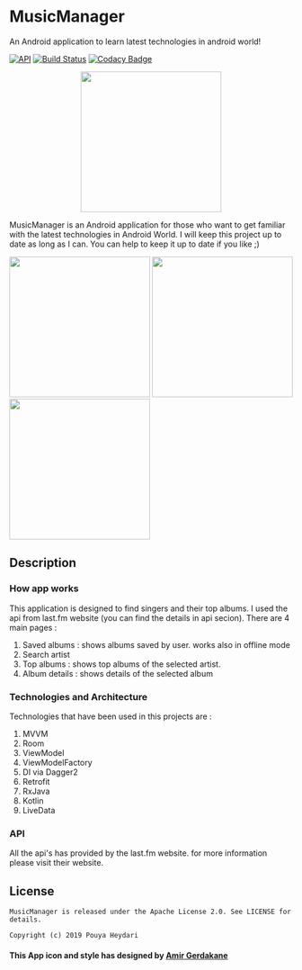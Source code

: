 # MusicManager
An Android application to learn latest technologies in android world!


[![API](https://img.shields.io/badge/API-21%2B-brightgreen.svg?style=flat)](https://android-arsenal.com/api?level=21)
[![Build Status](https://travis-ci.org/SirLordPouya/MusicManager.svg?branch=master)](https://travis-ci.org/SirLordPouya/MusicManager)
[![Codacy Badge](https://api.codacy.com/project/badge/Grade/67a4e8c3a6c240eea8bab676e83c1dbc)](https://www.codacy.com/app/SirLordPouya/MusicManager?utm_source=github.com&amp;utm_medium=referral&amp;utm_content=SirLordPouya/MusicManager&amp;utm_campaign=Badge_Grade)

<p align="center">
<img src="https://raw.githubusercontent.com/SirLordPouya/MusicManager/master/shots/appicon.png" width="250">
</p>

MusicManager is an Android application for those who want to get familiar with the latest technologies in Android World.
I will keep this project up to date as long as I can.
You can help to keep it up to date if you like ;)


<img src="https://raw.githubusercontent.com/SirLordPouya/MusicManager/master/shots/Screenshot_2.png" width="250"> <img src="https://raw.githubusercontent.com/SirLordPouya/MusicManager/master/shots/Screenshot_3.png" width="250"> <img src="https://raw.githubusercontent.com/SirLordPouya/MusicManager/master/shots/Screenshot_4.png" width="250">


## Description

### How app works

This application is designed to find singers and their top albums. I used the api from last.fm website (you can find the details in api secion). There are 4 main pages :

1. Saved albums : shows albums saved by user. works also in offline mode
2. Search artist
3. Top albums : shows top albums of the selected artist.
4. Album details : shows details of the selected album

### Technologies and Architecture

Technologies that have been used in this projects are :

1. MVVM
2. Room
3. ViewModel
4. ViewModelFactory
5. DI via Dagger2
6. Retrofit
7. RxJava
8. Kotlin
9. LiveData

### API

All the api's has provided by the last.fm website. for more information please visit their website.

## License

```
MusicManager is released under the Apache License 2.0. See LICENSE for details.

Copyright (c) 2019 Pouya Heydari

```
#### <div>This App icon and style has designed by <a href="https://dribbble.com/Amir-G" title="Amir Gerdakane">Amir Gerdakane</a>
